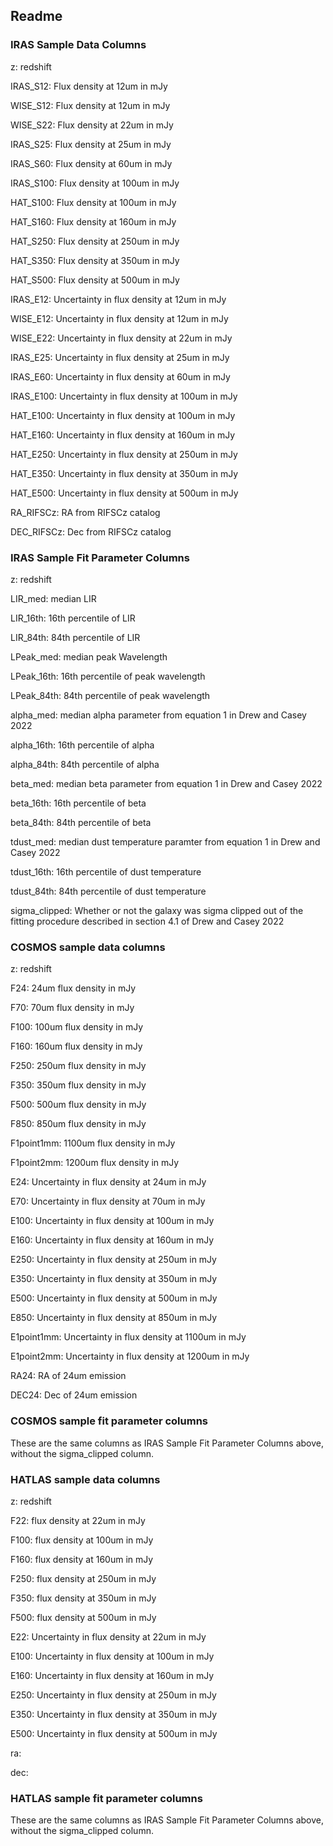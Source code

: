 ## Readme

### IRAS Sample Data Columns
z: redshift

IRAS_S12: Flux density at 12um in mJy

WISE_S12: Flux density at 12um in mJy

WISE_S22: Flux density at 22um in mJy

IRAS_S25: Flux density at 25um in mJy

IRAS_S60: Flux density at 60um in mJy

IRAS_S100: Flux density at 100um in mJy

HAT_S100: Flux density at 100um in mJy

HAT_S160: Flux density at 160um in mJy

HAT_S250: Flux density at 250um in mJy

HAT_S350: Flux density at 350um in mJy

HAT_S500: Flux density at 500um in mJy

IRAS_E12: Uncertainty in flux density at 12um in mJy

WISE_E12: Uncertainty in flux density at 12um in mJy

WISE_E22: Uncertainty in flux density at 22um in mJy

IRAS_E25: Uncertainty in flux density at 25um in mJy

IRAS_E60: Uncertainty in flux density at 60um in mJy

IRAS_E100: Uncertainty in flux density at 100um in mJy

HAT_E100: Uncertainty in flux density at 100um in mJy

HAT_E160: Uncertainty in flux density at 160um in mJy

HAT_E250: Uncertainty in flux density at 250um in mJy

HAT_E350: Uncertainty in flux density at 350um in mJy

HAT_E500: Uncertainty in flux density at 500um in mJy

RA_RIFSCz: RA from RIFSCz catalog

DEC_RIFSCz: Dec from RIFSCz catalog


### IRAS Sample Fit Parameter Columns
z: redshift

LIR_med: median LIR

LIR_16th: 16th percentile of LIR

LIR_84th: 84th percentile of LIR

LPeak_med: median peak Wavelength

LPeak_16th: 16th percentile of peak wavelength

LPeak_84th: 84th percentile of peak wavelength

alpha_med: median alpha parameter from equation 1 in Drew and Casey 2022

alpha_16th: 16th percentile of alpha

alpha_84th: 84th percentile of alpha

beta_med: median beta parameter from equation 1 in Drew and Casey 2022

beta_16th: 16th percentile of beta

beta_84th: 84th percentile of beta

tdust_med: median dust temperature paramter from equation 1 in Drew and Casey 2022

tdust_16th: 16th percentile of dust temperature

tdust_84th: 84th percentile of dust temperature

sigma_clipped: Whether or not the galaxy was sigma clipped out of the fitting procedure described in section 4.1 of Drew and Casey 2022


### COSMOS sample data columns

z: redshift

F24: 24um flux density in mJy

F70: 70um flux density in mJy

F100: 100um flux density in mJy

F160: 160um flux density in mJy

F250: 250um flux density in mJy

F350: 350um flux density in mJy

F500: 500um flux density in mJy

F850: 850um flux density in mJy

F1point1mm: 1100um flux density in mJy

F1point2mm: 1200um flux density in mJy

E24: Uncertainty in flux density at 24um in mJy

E70: Uncertainty in flux density at 70um in mJy

E100: Uncertainty in flux density at 100um in mJy

E160: Uncertainty in flux density at 160um in mJy

E250: Uncertainty in flux density at 250um in mJy

E350: Uncertainty in flux density at 350um in mJy

E500: Uncertainty in flux density at 500um in mJy

E850: Uncertainty in flux density at 850um in mJy

E1point1mm: Uncertainty in flux density at 1100um in mJy

E1point2mm: Uncertainty in flux density at 1200um in mJy

RA24: RA of 24um emission

DEC24: Dec of 24um emission


### COSMOS sample fit parameter columns
These are the same columns as IRAS Sample Fit Parameter Columns above, without the sigma_clipped column.

### HATLAS sample data columns

z: redshift

F22: flux density at 22um in mJy

F100: flux density at 100um in mJy

F160: flux density at 160um in mJy

F250: flux density at 250um in mJy

F350: flux density at 350um in mJy

F500: flux density at 500um in mJy

E22: Uncertainty in flux density at 22um in mJy

E100: Uncertainty in flux density at 100um in mJy

E160: Uncertainty in flux density at 160um in mJy

E250: Uncertainty in flux density at 250um in mJy

E350: Uncertainty in flux density at 350um in mJy

E500: Uncertainty in flux density at 500um in mJy

ra:

dec:


### HATLAS sample fit parameter columns
These are the same columns as IRAS Sample Fit Parameter Columns above, without the sigma_clipped column.
